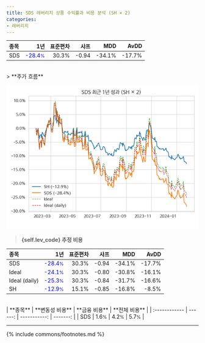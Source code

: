 ```yaml
---
title: SDS 레버리지 상품 수익률과 비용 분석 (SH × 2)
categories:
- 레버리지
---
```


| **종목** | **1년** | **표준편차** | **샤프** | **MDD** | **AvDD** |
| :------------ | ------: | -----------: | -------: | ------: | -------: |
| SDS | <span style="color: blue">-28.4<small>%</small></span> | 30.3% | -0.94 | -34.1% | -17.7% |

<!-- more -->

<br>
> **주가 흐름**<a id="price"></a>

![SDS](/lev/images/sds.png)

> **{self.lev_code} 추정 비용**<a id="expense"></a>

| **종목** | **1년** | **표준편차** | **샤프** | **MDD** | **AvDD** |
| :------------ | ------: | -----------: | -------: | ------: | -------: |
| SDS | <span style="color: blue">-28.4<small>%</small></span> | 30.3% | -0.94 | -34.1% | -17.7% |
| Ideal | <span style="color: blue">-24.1<small>%</small></span> | 30.3% | -0.80 | -30.8% | -16.1% |
| Ideal (daily) | <span style="color: blue">-25.3<small>%</small></span> | 30.3% | -0.84 | -31.7% | -16.6% |
| SH | <span style="color: blue">-12.9<small>%</small></span> | 15.1% | -0.85 | -16.8% | -8.5% |

<br>
| **종목** | **변동성 비용** | **금융 비용** | **전체 비용** |
| :------------ | ------: | -----------: | -------: |
| SDS | 1.6<small>%</small> | 4.2<small>%</small> | 5.7<small>%</small> |

---
{% include commons/footnotes.md %}